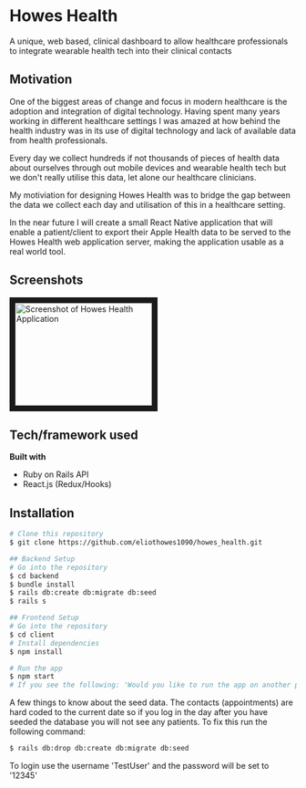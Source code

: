 # Howes Health
A unique, web based, clinical dashboard to allow healthcare professionals to integrate wearable health tech into their clinical contacts

## Motivation
One of the biggest areas of change and focus in modern healthcare is the adoption and integration of digital technology. Having spent many years working in different healthcare settings I was amazed at how behind the health industry was in its use of digital technology and lack of available data from health professionals.

Every day we collect hundreds if not thousands of pieces of health data about ourselves through out mobile devices and wearable health tech but we don't really utilise this data, let alone our healthcare clinicians.

My motiviation for designing Howes Health was to bridge the gap between the data we collect each day and utilisation of this in a healthcare setting.

In the near future I will create a small React Native application that will enable a patient/client to export their Apple Health data to be served to the Howes Health web application server, making the application usable as a real world tool.
 
## Screenshots
<a href="https://youtu.be/GLRgLABFo7A" target="_blank"><img src="https://img.youtube.com/vi/GLRgLABFo7A/0.jpg" 
alt="Screenshot of Howes Health Application" width="240" height="180" border="10" /></a>

## Tech/framework used
<b>Built with</b>
- Ruby on Rails API
- React.js (Redux/Hooks)

## Installation
```bash
# Clone this repository
$ git clone https://github.com/eliothowes1090/howes_health.git

## Backend Setup
# Go into the repository
$ cd backend
$ bundle install
$ rails db:create db:migrate db:seed
$ rails s

## Frontend Setup
# Go into the repository
$ cd client
# Install dependencies
$ npm install

# Run the app
$ npm start
# If you see the following: 'Would you like to run the app on another port instead?' select 'yes'
```
A few things to know about the seed data. The contacts (appointments) are hard coded to the current date so if you log in the day after you have seeded the database you will not see any patients. To fix this run the following command:

```bash 
$ rails db:drop db:create db:migrate db:seed
```

To login use the username 'TestUser' and the password will be set to '12345'
